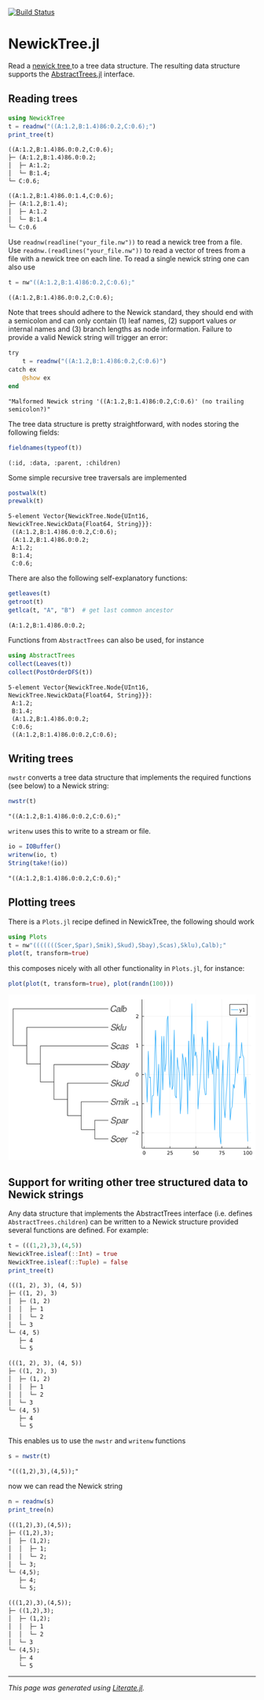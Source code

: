 [![Build Status](https://travis-ci.com/arzwa/NewickTree.jl.svg?branch=master)](https://travis-ci.com/arzwa/NewickTree.jl)
# NewickTree.jl

Read a [newick tree
](http://evolution.genetics.washington.edu/phylip/newicktree.html) to a tree
data structure. The resulting data structure supports the
[AbstractTrees.jl](https://github.com/JuliaCollections/AbstractTrees.jl)
interface.

## Reading trees

````julia
using NewickTree
t = readnw("((A:1.2,B:1.4)86:0.2,C:0.6);")
print_tree(t)
````

````
((A:1.2,B:1.4)86.0:0.2,C:0.6);
├─ (A:1.2,B:1.4)86.0:0.2;
│  ├─ A:1.2;
│  └─ B:1.4;
└─ C:0.6;

````

```
((A:1.2,B:1.4)86.0:1.4,C:0.6);
├─ (A:1.2,B:1.4);
│  ├─ A:1.2
│  └─ B:1.4
└─ C:0.6
```

Use `readnw(readline("your_file.nw"))` to read a newick tree from a file. Use
`readnw.(readlines("your_file.nw"))` to read a vector of trees from a file
with a newick tree on each line. To read a single newick string one can also
use

````julia
t = nw"((A:1.2,B:1.4)86:0.2,C:0.6);"
````

````
((A:1.2,B:1.4)86.0:0.2,C:0.6);
````

Note that trees should adhere to the Newick standard, they should end with a
semicolon and can only contain (1) leaf names, (2) support values *or*
internal names and (3) branch lengths as node information. Failure to provide
a valid Newick string will trigger an error:

````julia
try
    t = readnw("((A:1.2,B:1.4)86:0.2,C:0.6)")
catch ex
    @show ex
end
````

````
"Malformed Newick string '((A:1.2,B:1.4)86:0.2,C:0.6)' (no trailing semicolon?)"
````

The tree data structure is pretty straightforward, with nodes storing the
following fields:

````julia
fieldnames(typeof(t))
````

````
(:id, :data, :parent, :children)
````

Some simple recursive tree traversals are implemented

````julia
postwalk(t)
prewalk(t)
````

````
5-element Vector{NewickTree.Node{UInt16, NewickTree.NewickData{Float64, String}}}:
 ((A:1.2,B:1.4)86.0:0.2,C:0.6);
 (A:1.2,B:1.4)86.0:0.2;
 A:1.2;
 B:1.4;
 C:0.6;
````

There are also the following self-explanatory functions:

````julia
getleaves(t)
getroot(t)
getlca(t, "A", "B")  # get last common ancestor
````

````
(A:1.2,B:1.4)86.0:0.2;
````

Functions from `AbstractTrees` can also be used, for instance

````julia
using AbstractTrees
collect(Leaves(t))
collect(PostOrderDFS(t))
````

````
5-element Vector{NewickTree.Node{UInt16, NewickTree.NewickData{Float64, String}}}:
 A:1.2;
 B:1.4;
 (A:1.2,B:1.4)86.0:0.2;
 C:0.6;
 ((A:1.2,B:1.4)86.0:0.2,C:0.6);
````

## Writing trees

`nwstr` converts a tree data structure that implements the required functions
(see below) to a Newick string:

````julia
nwstr(t)
````

````
"((A:1.2,B:1.4)86.0:0.2,C:0.6);"
````

`writenw` uses this to write to a stream or file.

````julia
io = IOBuffer()
writenw(io, t)
String(take!(io))
````

````
"((A:1.2,B:1.4)86.0:0.2,C:0.6);"
````

## Plotting trees

There is a `Plots.jl` recipe defined in NewickTree, the following should work

````julia
using Plots
t = nw"(((((((Scer,Spar),Smik),Skud),Sbay),Scas),Sklu),Calb);"
plot(t, transform=true)
````

this composes nicely with all other functionality in `Plots.jl`, for
instance:

````julia
plot(plot(t, transform=true), plot(randn(100)))
````
![](docs/example-plot.png)

## Support for writing other tree structured data to Newick strings

Any data structure that implements the AbstractTrees interface (i.e. defines
`AbstractTrees.children`) can be written to a Newick structure provided
several functions are defined. For example:

````julia
t = (((1,2),3),(4,5))
NewickTree.isleaf(::Int) = true
NewickTree.isleaf(::Tuple) = false
print_tree(t)
````

````
(((1, 2), 3), (4, 5))
├─ ((1, 2), 3)
│  ├─ (1, 2)
│  │  ├─ 1
│  │  └─ 2
│  └─ 3
└─ (4, 5)
   ├─ 4
   └─ 5

````

```
(((1, 2), 3), (4, 5))
├─ ((1, 2), 3)
│  ├─ (1, 2)
│  │  ├─ 1
│  │  └─ 2
│  └─ 3
└─ (4, 5)
   ├─ 4
   └─ 5
```

This enables us to use the `nwstr` and `writenw` functions

````julia
s = nwstr(t)
````

````
"(((1,2),3),(4,5));"
````

now we can read the Newick string

````julia
n = readnw(s)
print_tree(n)
````

````
(((1,2),3),(4,5));
├─ ((1,2),3);
│  ├─ (1,2);
│  │  ├─ 1;
│  │  └─ 2;
│  └─ 3;
└─ (4,5);
   ├─ 4;
   └─ 5;

````

```
(((1,2),3),(4,5));
├─ ((1,2),3);
│  ├─ (1,2);
│  │  ├─ 1
│  │  └─ 2
│  └─ 3
└─ (4,5);
   ├─ 4
   └─ 5
```


---

*This page was generated using [Literate.jl](https://github.com/fredrikekre/Literate.jl).*

